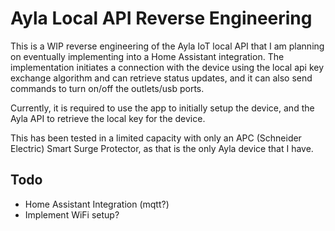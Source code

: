 # Ayla Local API Reverse Engineering

This is a WIP reverse engineering of the Ayla IoT local API that I am planning on eventually implementing into a Home Assistant integration.  The implementation initiates a connection with the device using the local api key exchange algorithm and can retrieve status updates, and it can also send commands to turn on/off the outlets/usb ports.

Currently, it is required to use the app to initially setup the device, and the Ayla API to retrieve the local key for the device. 

This has been tested in a limited capacity with only an APC (Schneider Electric) Smart Surge Protector, as that is the only Ayla device that I have. 

## Todo
- Home Assistant Integration (mqtt?)
- Implement WiFi setup?